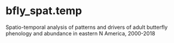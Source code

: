# bfly_spat.temp
Spatio-temporal analysis of patterns and drivers of adult butterfly phenology and abundance in eastern N America, 2000-2018
